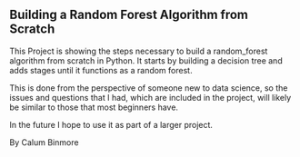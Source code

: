## Building a Random Forest Algorithm from Scratch

This Project is showing the steps necessary to build a random_forest
algorithm from scratch in Python. It starts by building a decision tree and 
adds stages until it functions as a random forest. 

This is done from the perspective of someone new to data science, so the 
issues and questions that I had, which are included in the project, will 
likely be similar to those that most beginners have.

In the future I hope to use it as part of a larger project. 


By Calum Binmore  



